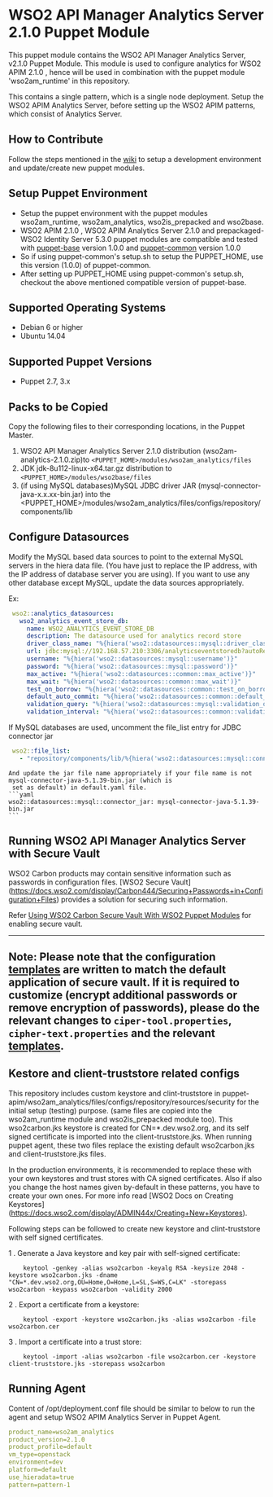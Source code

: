 # WSO2 API Manager Analytics Server 2.1.0 Puppet Module

This puppet module contains the WSO2 API Manager Analytics Server, v2.1.0 Puppet Module. This module is used to
configure analytics for WSO2 APIM 2.1.0 , hence will be used in combination with the puppet module 'wso2am_runtime' in
this repository.

This contains a single pattern, which is a single node deployment. Setup the WSO2 APIM Analytics Server, before setting
 up the WSO2 APIM patterns, which consist of Analytics Server.

## How to Contribute

Follow the steps mentioned in the [wiki](https://github.com/wso2/puppet-base/wiki) to setup a development environment and update/create new puppet modules.

## Setup Puppet Environment

* Setup the puppet environment with the puppet modules wso2am_runtime, wso2am_analytics, wso2is_prepacked and wso2base.
* WSO2 APIM 2.1.0 , WSO2 APIM Analytics Server 2.1.0 and prepackaged-WSO2 Identity Server 5.3.0 puppet modules are
compatible and tested with
[puppet-base](https://github.com/wso2/puppet-base/) version 1.0.0 and [puppet-common](https://github.com/wso2/puppet-common) version 1.0.0
* So if using puppet-common's setup.sh to setup the PUPPET_HOME, use this version (1.0.0) of puppet-common.
* After setting up PUPPET_HOME using puppet-common's setup.sh, checkout the above mentioned compatible version of puppet-base.

## Supported Operating Systems

- Debian 6 or higher
- Ubuntu 14.04

## Supported Puppet Versions

- Puppet 2.7, 3.x

## Packs to be Copied

Copy the following files to their corresponding locations, in the Puppet Master.

1. WSO2 API Manager Analytics Server 2.1.0 distribution (wso2am-analytics-2.1.0.zip)to
`<PUPPET_HOME>/modules/wso2am_analytics/files`
2. JDK jdk-8u112-linux-x64.tar.gz distribution to `<PUPPET_HOME>/modules/wso2base/files`
3. (if using MySQL databases)MySQL JDBC driver JAR (mysql-connector-java-x.x.xx-bin.jar) into the
<PUPPET_HOME>/modules/wso2am_analytics/files/configs/repository/components/lib

## Configure Datasources

Modify the MySQL based data sources to point to the external MySQL servers in the hiera data file. (You
 have just to replace the IP address, with the IP address of database server you are using). If you want
to use any other database except MySQL, update the data sources appropriately.

Ex:
   ```yaml
    wso2::analytics_datasources:
      wso2_analytics_event_store_db:
        name: WSO2_ANALYTICS_EVENT_STORE_DB
        description: The datasource used for analytics record store
        driver_class_name: "%{hiera('wso2::datasources::mysql::driver_class_name')}"
        url: jdbc:mysql://192.168.57.210:3306/analyticseventstoredb?autoReconnect=true
        username: "%{hiera('wso2::datasources::mysql::username')}"
        password: "%{hiera('wso2::datasources::mysql::password')}"
        max_active: "%{hiera('wso2::datasources::common::max_active')}"
        max_wait: "%{hiera('wso2::datasources::common::max_wait')}"
        test_on_borrow: "%{hiera('wso2::datasources::common::test_on_borrow')}"
        default_auto_commit: "%{hiera('wso2::datasources::common::default_auto_commit')}"
        validation_query: "%{hiera('wso2::datasources::mysql::validation_query')}"
        validation_interval: "%{hiera('wso2::datasources::common::validation_interval')}"
   ```
   If MySQL databases are used, uncomment the file_list entry for JDBC connector jar

   ```yaml
    wso2::file_list:
      - "repository/components/lib/%{hiera('wso2::datasources::mysql::connector_jar')}"
   ```
    And update the jar file name appropriately if your file name is not mysql-connector-java-5.1.39-bin.jar (which is
     set as default) in default.yaml file.
    ```yaml
    wso2::datasources::mysql::connector_jar: mysql-connector-java-5.1.39-bin.jar
    ```
## Running WSO2 API Manager Analytics Server with Secure Vault

WSO2 Carbon products may contain sensitive information such as passwords in configuration files. [WSO2 Secure Vault]
(https://docs.wso2.com/display/Carbon444/Securing+Passwords+in+Configuration+Files) provides a solution for securing such information.

Refer [Using WSO2 Carbon Secure Vault With WSO2 Puppet Modules](https://github.com/wso2/puppet-base/wiki/Using-WSO2-Carbon-Secure-Vault-With-WSO2-Puppet-Modules) for enabling secure vault.

---
**Note:**
Please note that the configuration [templates](./templates/repository/conf/) are written to match the default application of secure vault. If it is required to customize (encrypt additional passwords or remove encryption of passwords), please do the relevant changes to `ciper-tool.properties`, `cipher-text.properties` and the relevant [templates](./templates/repository/conf/).
---

## Kestore and client-truststore related configs

This repository includes custom keystore and clint-truststore in
puppet-apim/wso2am_analytics/files/configs/repository/resources/security for the initial setup (testing) purpose.
(same files are copied into the wso2am_runtime module and wso2is_prepacked module too). This wso2carbon.jks keystore is
created for CN=*.dev.wso2.org, and its self signed certificate is imported into the client-truststore.jks. When running puppet agent, these two files replace the existing default wso2carbon.jks and client-truststore.jks files.

In the production environments, it is recommended to replace these with your own keystores and trust stores with CA
signed certificates. Also if also you change the host names given by-default in these patterns, you have to create
your own ones. For more info read [WSO2 Docs on Creating Keystores] (https://docs.wso2.com/display/ADMIN44x/Creating+New+Keystores).

Following steps can be followed to create new keystore and clint-truststore with self signed certificates.

1 . Generate a Java keystore and key pair with self-signed certificate:
```
	keytool -genkey -alias wso2carbon -keyalg RSA -keysize 2048 -keystore wso2carbon.jks -dname "CN=*.dev.wso2.org,OU=Home,O=Home,L=SL,S=WS,C=LK" -storepass wso2carbon -keypass wso2carbon -validity 2000
```
2 . Export a certificate from a keystore:
```
	keytool -export -keystore wso2carbon.jks -alias wso2carbon -file wso2carbon.cer
```
3 . Import a certificate into a trust store:
```
	keytool -import -alias wso2carbon -file wso2carbon.cer -keystore client-truststore.jks -storepass wso2carbon
```

## Running Agent

Content of /opt/deployment.conf file should be similar to below to run the agent and setup WSO2 APIM Analytics Server
 in Puppet Agent.
```yaml
product_name=wso2am_analytics
product_version=2.1.0
product_profile=default
vm_type=openstack
environment=dev
platform=default
use_hieradata=true
pattern=pattern-1
```
